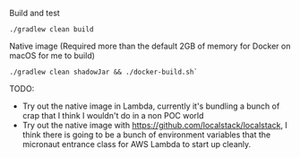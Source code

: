 Build and test
```shell
./gradlew clean build
```

Native image (Required more than the default 2GB of memory for Docker on macOS for me to build)
```shell
./gradlew clean shadowJar && ./docker-build.sh`
```

TODO:
- Try out the native image in Lambda, currently it's bundling a bunch of crap that I think I wouldn't do in a non POC world
- Try out the native image with https://github.com/localstack/localstack, I think there is going to be a bunch of environment variables that the micronaut entrance class for AWS Lambda to start up cleanly.

